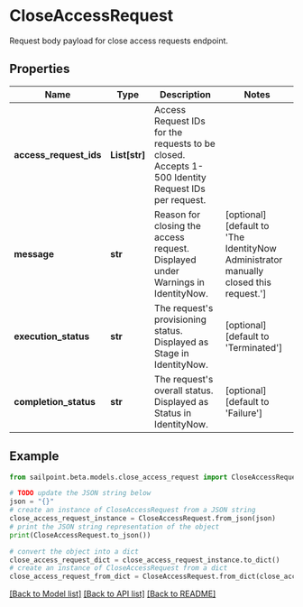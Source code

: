 # CloseAccessRequest

Request body payload for close access requests endpoint.

## Properties

Name | Type | Description | Notes
------------ | ------------- | ------------- | -------------
**access_request_ids** | **List[str]** | Access Request IDs for the requests to be closed. Accepts 1-500 Identity Request IDs per request. | 
**message** | **str** | Reason for closing the access request. Displayed under Warnings in IdentityNow. | [optional] [default to 'The IdentityNow Administrator manually closed this request.']
**execution_status** | **str** | The request&#39;s provisioning status. Displayed as Stage in IdentityNow. | [optional] [default to 'Terminated']
**completion_status** | **str** | The request&#39;s overall status. Displayed as Status in IdentityNow. | [optional] [default to 'Failure']

## Example

```python
from sailpoint.beta.models.close_access_request import CloseAccessRequest

# TODO update the JSON string below
json = "{}"
# create an instance of CloseAccessRequest from a JSON string
close_access_request_instance = CloseAccessRequest.from_json(json)
# print the JSON string representation of the object
print(CloseAccessRequest.to_json())

# convert the object into a dict
close_access_request_dict = close_access_request_instance.to_dict()
# create an instance of CloseAccessRequest from a dict
close_access_request_from_dict = CloseAccessRequest.from_dict(close_access_request_dict)
```
[[Back to Model list]](../README.md#documentation-for-models) [[Back to API list]](../README.md#documentation-for-api-endpoints) [[Back to README]](../README.md)


